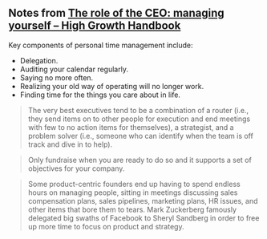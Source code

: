 ## Notes from [The role of the CEO: managing yourself – High Growth Handbook](https://growth.eladgil.com/book/the-role-of-the-ceo/role-of-the-ceo-managing-yourself/)

Key components of personal time management include:

-   Delegation.
-   Auditing your calendar regularly.
-   Saying no more often.
-   Realizing your old way of operating will no longer work.
-   Finding time for the things you care about in life.

> The very best executives tend to be a combination of a router (i.e., they send items on to other people for execution and end meetings with few to no action items for themselves), a strategist, and a problem solver (i.e., someone who can identify when the team is off track and dive in to help).

> Only fundraise when you are ready to do so and it supports a set of objectives for your company.

> Some product-centric founders end up having to spend endless hours on managing people, sitting in meetings discussing sales compensation plans, sales pipelines, marketing plans, HR issues, and other items that bore them to tears. Mark Zuckerberg famously delegated big swaths of Facebook to Sheryl Sandberg in order to free up more time to focus on product and strategy.